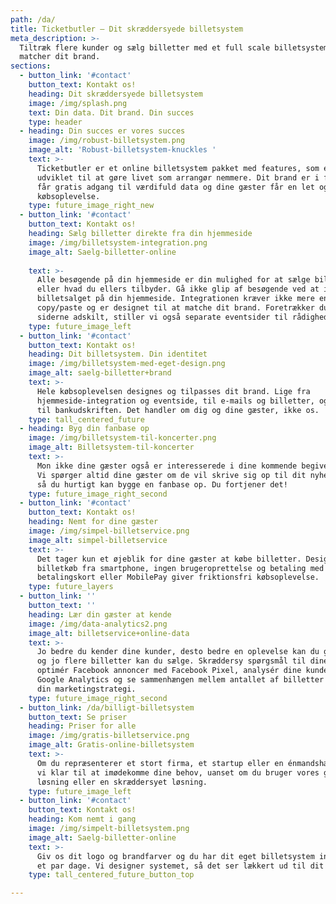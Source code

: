 ```yaml
---
path: /da/
title: Ticketbutler – Dit skræddersyede billetsystem
meta_description: >-
  Tiltræk flere kunder og sælg billetter med et full scale billetsystem, som
  matcher dit brand. 
sections:
  - button_link: '#contact'
    button_text: Kontakt os!
    heading: Dit skræddersyede billetsystem
    image: /img/splash.png
    text: Din data. Dit brand. Din succes
    type: header
  - heading: Din succes er vores succes
    image: /img/robust-billetsystem.png
    image_alt: 'Robust-billetsystem-knuckles '
    text: >-
      Ticketbutler er et online billetsystem pakket med features, som er
      udviklet til at gøre livet som arrangør nemmere. Dit brand er i fokus, du
      får gratis adgang til værdifuld data og dine gæster får en let og hurtig
      købsoplevelse.
    type: future_image_right_new
  - button_link: '#contact'
    button_text: Kontakt os!
    heading: Sælg billetter direkte fra din hjemmeside
    image: /img/billetsystem-integration.png
    image_alt: Saelg-billetter-online
    
    text: >-
      Alle besøgende på din hjemmeside er din mulighed for at sælge billetter
      eller hvad du ellers tilbyder. Gå ikke glip af besøgende ved at integrere
      billetsalget på din hjemmeside. Integrationen kræver ikke mere end et
      copy/paste og er designet til at matche dit brand. Foretrækker du at holde
      siderne adskilt, stiller vi også separate eventsider til rådighed.
    type: future_image_left
  - button_link: '#contact'
    button_text: Kontakt os!
    heading: Dit billetsystem. Din identitet
    image: /img/billetsystem-med-eget-design.png
    image_alt: saelg-billetter+brand
    text: >-
      Hele købsoplevelsen designes og tilpasses dit brand. Lige fra
      hjemmeside-integration og eventside, til e-mails og billetter, og selv ned
      til bankudskriften. Det handler om dig og dine gæster, ikke os.
    type: tall_centered_future
  - heading: Byg din fanbase op
    image: /img/billetsystem-til-koncerter.png
    image_alt: Billetsystem-til-koncerter
    text: >-
      Mon ikke dine gæster også er interesserede i dine kommende begivenheder?
      Vi spørger altid dine gæster om de vil skrive sig op til dit nyhedsbrev,
      så du hurtigt kan bygge en fanbase op. Du fortjener det!
    type: future_image_right_second
  - button_link: '#contact'
    button_text: Kontakt os!
    heading: Nemt for dine gæster
    image: /img/simpel-billetservice.png
    image_alt: simpel-billetservice
    text: >-
      Det tager kun et øjeblik for dine gæster at købe billetter. Designet til
      billetkøb fra smartphone, ingen brugeroprettelse og betaling med
      betalingskort eller MobilePay giver friktionsfri købsoplevelse.
    type: future_layers
  - button_link: ''
    button_text: ''
    heading: Lær din gæster at kende
    image: /img/data-analytics2.png
    image_alt: billetservice+online-data
    text: >-
      Jo bedre du kender dine kunder, desto bedre en oplevelse kan du give dem,
      og jo flere billetter kan du sælge. Skræddersy spørgsmål til dine gæster,
      optimér Facebook annoncer med Facebook Pixel, analysér dine kunder gennem
      Google Analytics og se sammenhængen mellem antallet af billetter solgt og
      din marketingstrategi. 
    type: future_image_right_second
  - button_link: /da/billigt-billetsystem
    button_text: Se priser
    heading: Priser for alle
    image: /img/gratis-billetservice.png
    image_alt: Gratis-online-billetsystem
    text: >-
      Om du repræsenterer et stort firma, et startup eller en énmandshær, står
      vi klar til at imødekomme dine behov, uanset om du bruger vores gratis
      løsning eller en skræddersyet løsning.
    type: future_image_left
  - button_link: '#contact'
    button_text: Kontakt os!
    heading: Kom nemt i gang
    image: /img/simpelt-billetsystem.png
    image_alt: Saelg-billetter-online
    text: >-
      Giv os dit logo og brandfarver og du har dit eget billetsystem inden for
      et par dage. Vi designer systemet, så det ser lækkert ud til dit brand.
    type: tall_centered_future_button_top

---
```

